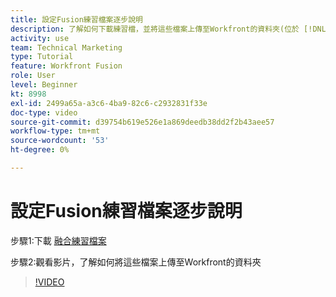 ```yaml
---
title: 設定Fusion練習檔案逐步說明
description: 了解如何下載練習檔，並將這些檔案上傳至Workfront的資料夾(位於 [!DNL Adobe Workfront Fusion].
activity: use
team: Technical Marketing
type: Tutorial
feature: Workfront Fusion
role: User
level: Beginner
kt: 8998
exl-id: 2499a65a-a3c6-4ba9-82c6-c2932831f33e
doc-type: video
source-git-commit: d39754b619e526e1a869deedb38dd2f2b43aee57
workflow-type: tm+mt
source-wordcount: '53'
ht-degree: 0%

---
```


# 設定Fusion練習檔案逐步說明

步驟1:下載 [融合練習檔案](/help/assets/fusion-exercise-files.zip)

步驟2:觀看影片，了解如何將這些檔案上傳至Workfront的資料夾

>[!VIDEO](https://video.tv.adobe.com/v/335258/?quality=12)
